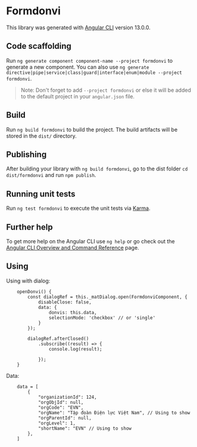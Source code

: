 # Formdonvi

This library was generated with [Angular CLI](https://github.com/angular/angular-cli) version 13.0.0.

## Code scaffolding

Run `ng generate component component-name --project formdonvi` to generate a new component. You can also use `ng generate directive|pipe|service|class|guard|interface|enum|module --project formdonvi`.
> Note: Don't forget to add `--project formdonvi` or else it will be added to the default project in your `angular.json` file. 

## Build

Run `ng build formdonvi` to build the project. The build artifacts will be stored in the `dist/` directory.

## Publishing

After building your library with `ng build formdonvi`, go to the dist folder `cd dist/formdonvi` and run `npm publish`.

## Running unit tests

Run `ng test formdonvi` to execute the unit tests via [Karma](https://karma-runner.github.io).

## Further help

To get more help on the Angular CLI use `ng help` or go check out the [Angular CLI Overview and Command Reference](https://angular.io/cli) page.

## Using
Using with dialog:
```
    openDonvi() {
        const dialogRef = this._matDialog.open(FormdonviComponent, {
            disableClose: false,
            data: {
                donvis: this.data,
                selectionMode: 'checkbox' // or 'single'
            }
        });

        dialogRef.afterClosed()
            .subscribe((result) => {
                console.log(result);

            });
    }
```
Data:
```
    data = [
        {
            "organizationId": 124,
            "orgObjId": null,
            "orgCode": "EVN",
            "orgName": "Tập đoàn Điện lực Việt Nam", // Using to show
            "orgParentId": null,
            "orgLevel": 1,
            "shortName": "EVN" // Using to show
        },
    ]
```
